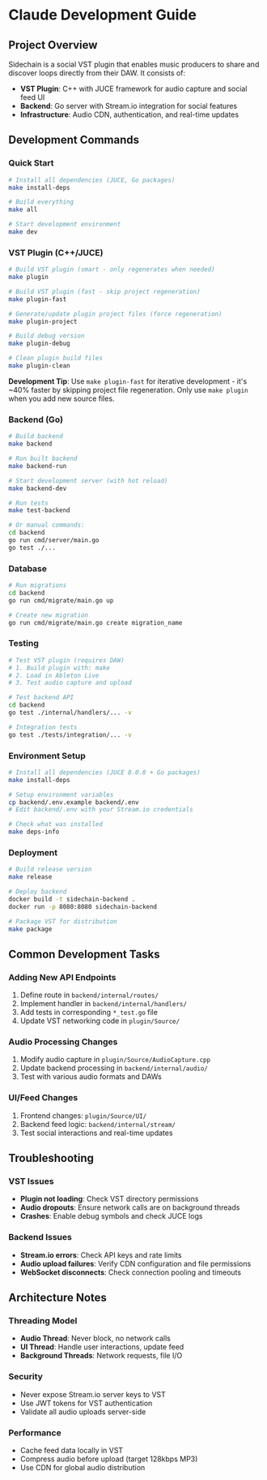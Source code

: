 # Claude Development Guide

## Project Overview
Sidechain is a social VST plugin that enables music producers to share and discover loops directly from their DAW. It consists of:
- **VST Plugin**: C++ with JUCE framework for audio capture and social feed UI
- **Backend**: Go server with Stream.io integration for social features
- **Infrastructure**: Audio CDN, authentication, and real-time updates

## Development Commands

### Quick Start
```bash
# Install all dependencies (JUCE, Go packages)
make install-deps

# Build everything
make all

# Start development environment
make dev
```

### VST Plugin (C++/JUCE)
```bash
# Build VST plugin (smart - only regenerates when needed)
make plugin

# Build VST plugin (fast - skip project regeneration)
make plugin-fast

# Generate/update plugin project files (force regeneration)
make plugin-project

# Build debug version
make plugin-debug

# Clean plugin build files
make plugin-clean
```

**Development Tip**: Use `make plugin-fast` for iterative development - it's ~40% faster by skipping project file regeneration. Only use `make plugin` when you add new source files.

### Backend (Go)
```bash
# Build backend
make backend

# Run built backend
make backend-run

# Start development server (with hot reload)
make backend-dev

# Run tests
make test-backend

# Or manual commands:
cd backend
go run cmd/server/main.go
go test ./...
```

### Database
```bash
# Run migrations
cd backend
go run cmd/migrate/main.go up

# Create new migration
go run cmd/migrate/main.go create migration_name
```

### Testing
```bash
# Test VST plugin (requires DAW)
# 1. Build plugin with: make
# 2. Load in Ableton Live
# 3. Test audio capture and upload

# Test backend API
cd backend
go test ./internal/handlers/... -v

# Integration tests
go test ./tests/integration/... -v
```

### Environment Setup
```bash
# Install all dependencies (JUCE 8.0.8 + Go packages)
make install-deps

# Setup environment variables
cp backend/.env.example backend/.env
# Edit backend/.env with your Stream.io credentials

# Check what was installed
make deps-info
```

### Deployment
```bash
# Build release version
make release

# Deploy backend
docker build -t sidechain-backend .
docker run -p 8080:8080 sidechain-backend

# Package VST for distribution
make package
```

## Common Development Tasks

### Adding New API Endpoints
1. Define route in `backend/internal/routes/`
2. Implement handler in `backend/internal/handlers/`
3. Add tests in corresponding `*_test.go` file
4. Update VST networking code in `plugin/Source/`

### Audio Processing Changes
1. Modify audio capture in `plugin/Source/AudioCapture.cpp`
2. Update backend processing in `backend/internal/audio/`
3. Test with various audio formats and DAWs

### UI/Feed Changes
1. Frontend changes: `plugin/Source/UI/`
2. Backend feed logic: `backend/internal/stream/`
3. Test social interactions and real-time updates

## Troubleshooting

### VST Issues
- **Plugin not loading**: Check VST directory permissions
- **Audio dropouts**: Ensure network calls are on background threads
- **Crashes**: Enable debug symbols and check JUCE logs

### Backend Issues
- **Stream.io errors**: Check API keys and rate limits
- **Audio upload failures**: Verify CDN configuration and file permissions
- **WebSocket disconnects**: Check connection pooling and timeouts

## Architecture Notes

### Threading Model
- **Audio Thread**: Never block, no network calls
- **UI Thread**: Handle user interactions, update feed
- **Background Threads**: Network requests, file I/O

### Security
- Never expose Stream.io server keys to VST
- Use JWT tokens for VST authentication
- Validate all audio uploads server-side

### Performance
- Cache feed data locally in VST
- Compress audio before upload (target 128kbps MP3)
- Use CDN for global audio distribution